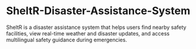 # SheltR-Disaster-Assistance-System
SheltR is a disaster assistance system that helps users find nearby safety facilities, view real-time weather and disaster updates, and access multilingual safety guidance during emergencies.
